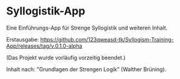 # Syllogistik-App
Eine Einführungs-App für Strenge Syllogistik und weiteren Inhalt. 

Erstausgabe: https://github.com/123qweasd-tk/Syllogism-Training-App/releases/tag/v.0.1.0-alpha

(Das Projekt wurde vorläufig vorzeitig beendet.)

Inhalt nach: "Grundlagen der Strengen Logik" (Walther Brüning).
